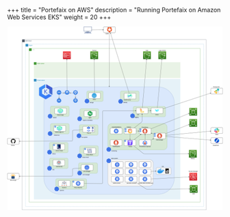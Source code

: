 +++
title = "Portefaix on AWS"
description = "Running Portefaix on Amazon Web Services EKS"
weight = 20
+++

<img src="/docs/images/portefaix-aws.png"
 alt="Portefaix components"
 class="mt-3 mb-3 border border-info rounded">
